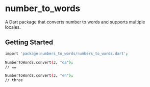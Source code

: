 # number_to_words

A Dart package that converts number to words and supports multiple locales.

## Getting Started

```sh
import 'package:numbers_to_words/numbers_to_words.dart';

NumberToWords.convert(3, "da");
// سه

NumberToWords.convert(3, "en");
// three
```

